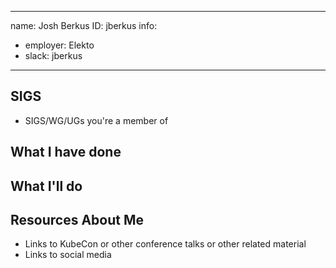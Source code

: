 -------------------------------------------------------------
name: Josh Berkus
ID: jberkus
info:
  - employer: Elekto
  - slack: jberkus
-------------------------------------------------------------

<!-- Please make a copy of this template as "candidate-yourname.md" and save it to
the election directory -->

## SIGS

- SIGS/WG/UGs you're a member of

## What I have done

## What I'll do

## Resources About Me

- Links to KubeCon or other conference talks or other related material 
- Links to social media
